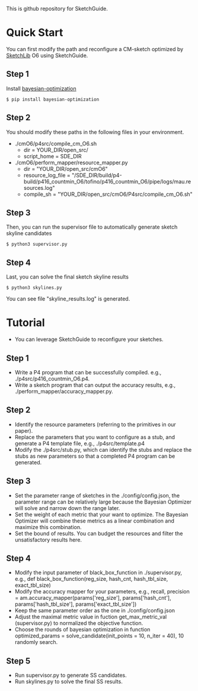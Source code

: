 This is github repository for SketchGuide.

# Quick Start
You can first modify the path and reconfigure a CM-sketch optimized by [SketchLib](https://github.com/SketchLib/P4_SketchLib) O6 using SketchGuide.
## Step 1
Install [bayesian-optimization](https://github.com/fmfn/BayesianOptimization)

    $ pip install bayesian-optimization


## Step 2
You should modify these paths in the following files in your environment.
- ./cmO6/p4src/compile_cm_O6.sh
  - dir = YOUR_DIR/open_src/
  - script_home = SDE_DIR
- ./cmO6/perform_mapper/resource_mapper.py 
  - dir = "YOUR_DIR/open_src/cmO6"
  - resource_log_file = "/SDE_DIR/build/p4-build/p416_countmin_O6/tofino/p416_countmin_O6/pipe/logs/mau.resources.log"
  - compile_sh = "YOUR_DIR/open_src/cmO6/P4src/compile_cm_O6.sh"

## Step 3
Then, you can run the supervisor file to automatically generate sketch skyline candidates

    $ python3 supervisor.py

## Step 4
Last, you can solve the final sketch skyline results

    $ python3 skylines.py

You can see file "skyline_results.log" is generated.

# Tutorial
- You can leverage SketchGuide to reconfigure your sketches.
## Step 1
- Write a P4 program that can be successfully compiled. e.g., ./p4src/p416_countmin_O6.p4.
- Write a sketch program that can output the accuracy results, e.g., ./perform_mapper/accuracy_mapper.py.
## Step 2
- Identify the resource parameters (referring to the primitives in our paper).
- Replace the parameters that you want to configure as a stub, and generate a P4 template file, e.g., ./p4src/template.p4
- Modify the ./p4src/stub.py, which can identify the stubs and replace the stubs as new parameters so that a completed P4 program can be generated.
## Step 3
- Set the parameter range of sketches in the ./config/config.json, the parameter range can be relatively large because the Bayesian Optimizer will solve and narrow down the range later.
- Set the weight of each metric that your want to optimize. The Bayesian Optimizer will combine these metrics as a linear combination and maximize this combination.
- Set the bound of results. You can budget the resources and filter the unsatisfactory results here.
## Step 4
- Modify the input parameter of black_box_function in ./supervisor.py, e.g., def black_box_function(reg_size, hash_cnt, hash_tbl_size, exact_tbl_size)
- Modify the accuracy mapper for your parameters, e.g., recall, precision = am.accuracy_mapper(params['reg_size'], params['hash_cnt'], params['hash_tbl_size'], params['exact_tbl_size'])
- Keep the same parameter order as the one in ./config/config.json
- Adjust the maximal metric value in fuction get_max_metric_val (supervisor.py) to normalized the objective function.
- Choose the rounds of bayesian optimization in function optimized_params = solve_candidate(init_points = 10, n_iter = 40), 10 randomly search.
## Step 5
- Run supervisor.py to generate SS candidates.
- Run skylines.py to solve the final SS results.
